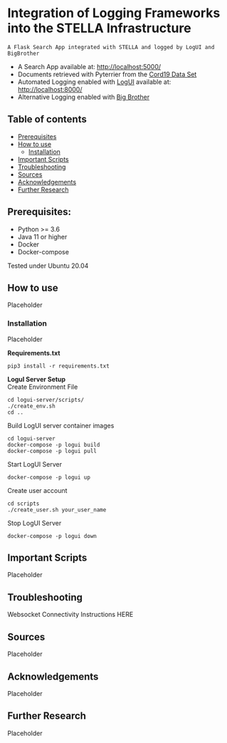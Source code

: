 # Integration of Logging Frameworks into the STELLA Infrastructure
```
A Flask Search App integrated with STELLA and logged by LogUI and BigBrother
```
* A Search App available at: [http://localhost:5000/](http://localhost:5000/)
* Documents retrieved with Pyterrier from the [Cord19 Data Set](https://github.com/allenai/cord19)
* Automated Logging enabled with [LogUI](https://github.com/logui-framework) available at: [http://localhost:8000/](http://localhost:8000/)
* Alternative Logging enabled with [Big Brother](https://github.com/hscells/bigbro)

## Table of contents
- [Prerequisites](#rerequisites)
- [How to use](#how-to-use)
  - [Installation](#installation)
- [Important Scripts](#important-scripts)
- [Troubleshooting](#troubleshooting)
- [Sources](#sources)
- [Acknowledgements](#acknowledgements)
- [Further Research](#further-research)

## Prerequisites:  
* Python >= 3.6
* Java 11 or higher
* Docker
* Docker-compose

Tested under Ubuntu 20.04

## How to use
Placeholder

### Installation
Placeholder

**Requirements.txt**  
```
pip3 install -r requirements.txt
```
**LoguI Server Setup**  
Create Environment File
```
cd logui-server/scripts/
./create_env.sh
cd ..
```

Build LogUI server container images
```
cd logui-server
docker-compose -p logui build
docker-compose -p logui pull
```

Start LogUI Server
```
docker-compose -p logui up
```

Create user account
```
cd scripts
./create_user.sh your_user_name
```

Stop LogUI Server
```
docker-compose -p logui down
```

## Important Scripts
Placeholder

## Troubleshooting
Websocket Connectivity Instructions HERE

## Sources
Placeholder

## Acknowledgements
Placeholder

## Further Research
Placeholder